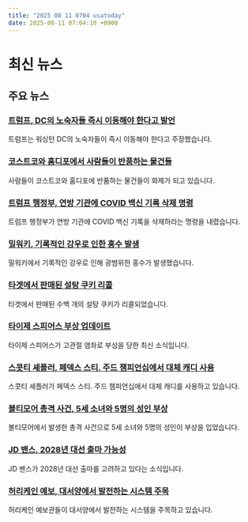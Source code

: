 ```yaml
---
title: "2025 08 11 0704 usatoday"
date: 2025-08-11 07:04:10 +0900
---
```


# 최신 뉴스

## 주요 뉴스
### [트럼프, DC의 노숙자들 즉시 이동해야 한다고 발언](https://www.usatoday.com/story/news/politics/2025/08/10/donald-trump-washington-dc-crime-homeless-police-data/85601810007/)
트럼프는 워싱턴 DC의 노숙자들이 즉시 이동해야 한다고 주장했습니다.
### [코스트코와 홈디포에서 사람들이 반품하는 물건들](https://www.usatoday.com/story/money/2025/08/07/costco-home-depot-amazon-return-policies-abuse/85516484007/)
사람들이 코스트코와 홈디포에 반품하는 물건들이 화제가 되고 있습니다.
### [트럼프 행정부, 연방 기관에 COVID 백신 기록 삭제 명령](https://www.usatoday.com/story/news/politics/2025/08/09/trump-covid-19-federal-workers-records/85588922007/)
트럼프 행정부가 연방 기관에 COVID 백신 기록을 삭제하라는 명령을 내렸습니다.
### [밀워키, 기록적인 강우로 인한 홍수 발생](https://www.usatoday.com/story/news/weather/2025/08/10/milwaukee-flash-floods-trigger-chaos/85601376007/)
밀워키에서 기록적인 강우로 인해 광범위한 홍수가 발생했습니다.
### [타겟에서 판매된 설탕 쿠키 리콜](https://www.usatoday.com/story/money/food/2025/08/10/sugar-cookies-target-recall-favorite-day/85600301007/)
타겟에서 판매된 수백 개의 설탕 쿠키가 리콜되었습니다.
### [타이제 스피어스 부상 업데이트](https://www.usatoday.com/story/sports/nfl/2025/08/10/tyjae-spears-injury-update-titans/85600399007/)
타이제 스피어스가 고관절 염좌로 부상을 당한 최신 소식입니다.
### [스콧티 셰플러, 페덱스 스티. 주드 챔피언십에서 대체 캐디 사용](https://www.usatoday.com/story/sports/golf/pga/2025/08/10/scottie-scheffler-fill-in-caddie-fedex-st-jude-championship-ted-scott-out-brad-payne-in/85600077007/)
스콧티 셰플러가 페덱스 스티. 주드 챔피언십에서 대체 캐디를 사용하고 있습니다.
### [볼티모어 총격 사건, 5세 소녀와 5명의 성인 부상](https://www.usatoday.com/story/news/nation/2025/08/10/6-injured-baltimore-mass-shooting/85598911007/)
볼티모어에서 발생한 총격 사건으로 5세 소녀와 5명의 성인이 부상을 입었습니다.
### [JD 밴스, 2028년 대선 출마 가능성](https://www.usatoday.com/story/news/politics/2025/08/10/jd-vance-president-2028-early/85600664007/)
JD 밴스가 2028년 대선 출마를 고려하고 있다는 소식입니다.
### [허리케인 예보, 대서양에서 발전하는 시스템 주목](https://www.usatoday.com/story/news/weather/2025/08/10/hurricane-forecasters-eye-atlantic-developing-system/85599262007/)
허리케인 예보관들이 대서양에서 발전하는 시스템을 주목하고 있습니다.